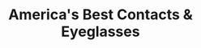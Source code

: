 ---
title: "America's Best Contacts & Eyeglasses"
url: /lake-forest/americas-best-contacts-and-eyeglasses/
shop: optician
---